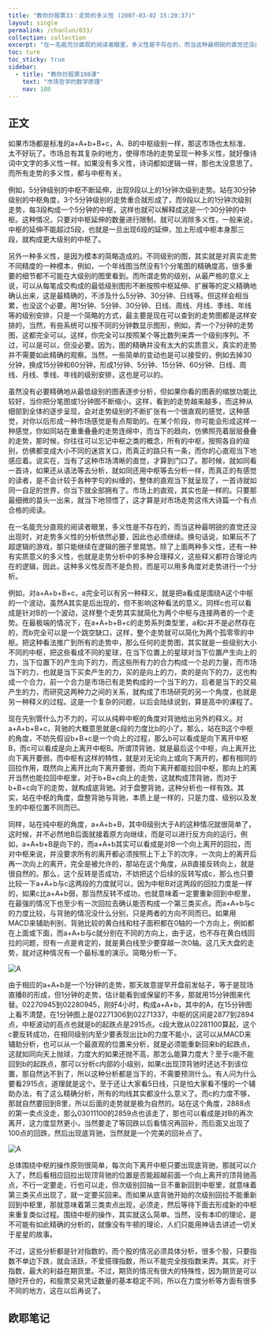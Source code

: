 ```yaml
---
title: "教你炒股票33：走势的多义性 (2007-03-02 15:20:37)"
layout: single
permalink: /chanlun/033/
collection: collection
excerpt: "在一名能充分直观的阅读者眼里，多义性是不存在的，而当这种最明锐的直觉还没出现时，对走势多义性的分析依然必要，因此也必须继续。换句话说，如果玩不了超逻辑的游戏，那只能继续在逻辑的圈子里晃悠。除了上面两种多义性，还有一种有实质意义的多义性，也就是走势分析中的多种合理释义，这些释义都符合理论内在的逻辑，因此，这种多义性反而不是负担，而是可以用多角度对走势进行一个分析。"
toc: ture
toc_sticky: true
sidebar:
  - title: "教你炒股票108课"
    text: "市场哲学的数学原理"
    nav: 108
---
```

## 正文

如果市场都是标准的a+A+b+B+c，A、B的中枢级别一样，那这市场也太标准、太不好玩了。市场总有其复杂的地方，使得市场的走势呈现一种多义性，就好像诗词中文字的多义性一样。如果没有多义性，诗词都如逻辑一样，那也太没意思了。而所有走势的多义性，都与中枢有关。

例如，5分钟级别的中枢不断延伸，出现9段以上的1分钟次级别走势。站在30分钟级别的中枢角度，3个5分钟级别的走势重合就形成了，而9段以上的1分钟次级别走势，每3段构成一个5分钟的中枢，这样也就可以解释成这是一个30分钟的中枢。这种情况，只要对中枢延伸的数量进行限制，就可以消除多义性，一般来说，中枢的延伸不能超过5段，也就是一旦出现6段的延伸，加上形成中枢本身那三段，就构成更大级别的中枢了。

另外一种多义性，是因为模本的简略造成的。不同级别的图，其实就是对真实走势不同精度的一种模本，例如，一个年线图当然没有1个分笔图的精确度高，很多重要的细节都不可能在大级别的图里看到。而所谓走势的级别，从最严格的意义上说，可以从每笔成交构成的最低级别图形不断按照中枢延伸、扩展等的定义精确地确认出来，这是最精确的，不涉及什么5分钟、30分钟、日线等。但这样会相当累，也没这个必要。用1分钟、5分钟、30分钟、日线、周线、月线、季线、年线等的级别安排，只是一个简略的方式，最主要是现在可以查到的走势图都是这样安排的，当然，有些系统可以按不同的分钟数显示图形，例如，弄一个7分钟的走势图，这都完全可以。这样，你完全可以按照某个等比数列来弄一个级别序列。不过，可以是可以，但没必要。因为，图的精确并没有太大的实质意义，真实的走势并不需要如此精确的观察。当然，一些简单的变动也是可以接受的，例如去掉30分钟，换成15分钟和60分钟，形成1分钟、5分钟、15分钟、60分钟、日线、周线、月线、季线、年线的级别安排，这也是可以的。

虽然没有必要精确地从最低级别的图表逐步分析，但如果你看的图表的缩放功能比较好，当你把分笔图或1分钟图不断缩小，这样，看到的走势越来越多，而这种从细部到全体的逐步呈现，会对走势级别的不断扩张有一个很直观的感觉，这种感觉，对你以后形成一种市场感觉是有点帮助的。在某个阶段，你可能会形成这样一种感觉，你如同站在重重叠叠的走势连绵中，而当下的趋向，仿佛照亮着层层叠叠的走势，那时候，你往往可以忘记中枢之类的概念，所有的中枢，按照各自的级别，仿佛都变成大小不同的迷宫关口，而真正的路只有一条，而你的心直观当下地感应着。说实在，当有了这种市场清晰的直觉，才算到门口了。那时候，就如同看一首诗，如果还从语法等去分析，就如同还用中枢等去分析一样，而真正的有感觉的读者，是不会计较于各种字句的纠缠的，整体的直观当下就呈现了，一首诗就如同一自足的世界，你当下就全部拥有了。市场上的直观，其实也是一样的。只要那最细微的苗头一出来，就当下地领悟了，这才算是对市场走势这伟大诗篇一个有点合格的阅读。

在一名能充分直观的阅读者眼里，多义性是不存在的，而当这种最明锐的直觉还没出现时，对走势多义性的分析依然必要，因此也必须继续。换句话说，如果玩不了超逻辑的游戏，那只能继续在逻辑的圈子里晃悠。除了上面两种多义性，还有一种有实质意义的多义性，也就是走势分析中的多种合理释义，这些释义都符合理论内在的逻辑，因此，这种多义性反而不是负担，而是可以用多角度对走势进行一个分析。

例如，对a+A+b+B+c，a完全可以有另一种释义，就是把a看成是围绕A这个中枢的一个波动，虽然A其实是后出现的，但不影响这种看法的意义。同样c也可以看成是针对B的一个波动，这样整个走势其实就简化为两个中枢与连接两者的一个走势。在最极端的情况下，在a+A+b+B+c的走势系列类型里，a和c并不是必然存在的，而b完全可以是一个跳空缺口，这样，整个走势就可以简化为两个孤零零的中枢。把这种看法推广到所有的走势中，那么任何的走势图，其实就是一些级别大小不同的中枢，把这些看成不同的星球，在当下位置上的星球对当下位置产生向上的力，当下位置下的产生向下的力，而这些所有力的合力构成一个总的力量，而市场当下的力，也就是当下买卖产生的力，买的是向上的力，卖的是向下的力，这也构成一个合力，前一个合力是市场已有走势构成的一个当下的力，后者是当下的交易产生的力，而研究这两种力之间的关系，就构成了市场研究的另一个角度，也就是另一种释义的过程。这是一个复杂的问题，以后会陆续说到，算是高中的课程了。

现在先别管什么力不力的，可以从纯粹中枢的角度对背驰给出另外的释义。对a+A+b+B+c，背驰的大概意思就是c段的力度比b的小了。那么，站在B这个中枢的角度，不妨先假设b+B+c是一个向上的过程，那么b可以看成是向下离开中枢B，而c可以看成是向上离开中枢B。所谓顶背驰，就是最后这个中枢，向上离开比向下离开要弱，而中枢有这样的特性，就是对无论向上或向下离开的，都有相同的回拉作用，既然向上离开比向下离开要弱，而向下离开都能拉回中枢，那向上的离开当然也能拉回中枢里，对于b+B+c向上的走势，这就构成顶背驰，而对于b+B+c向下的走势，就构成底背驰。对于盘整背驰，这种分析也一样有效。其实，站在中枢的角度，盘整背驰与背驰，本质上是一样的，只是力度、级别以及发生的中枢位置不同而已。

同样，站在纯中枢的角度，a+A+b+B，其中B级别大于A的这种情况就很简单了，这时候，并不必然地B后面就接着原方向继续，而是可以进行反方向的运行。例如，a+A+b+B是向下的，而a+A+b其实可以看成是对B一个向上离开的回拉，而对中枢来说，并没要求所有的离开都必须按照上下上下的次序，一次向上的离开后再一次向上的离开，完全是被允许的，那站在这个角度，从B直接反转向上，就是很自然的。那么，这个反转是否成功，不妨把这个后续的反转写成c，那么也只要比较一下a+A+b与c这两段的力度就可以，因为中枢B对这两段的回拉力度是一样的，如果c比a+A+b弱，那当然反转不成功，也就意味着一定要重新回到中枢里，在最强的情况下也至少有一次回拉去确认能否构成一个第三类买点。而a+A+b与c的力度比较，与背驰的情况没什么分别，只是两者的方向不同而已。如果用MACD来辅助判别，背驰比较的黄白线和柱子面积都在0轴的一个方向上，例如都在上面或下面，而a+A+b与c就分别在不同的方向上，由于这，也不存在黄白线回拉的问题，但有一点是肯定的，就是黄白线至少要穿越一次0轴。这几天大盘的走势，就对这种情况有一个最标准的演示。简略分析一下。

![A](https://image.olim.cc/20230605181318.png)

由于相应的a+A+b是一个1分钟的走势，那天故意提早开盘前发帖子，等于是现场直播B的形成，但1分钟的走势，估计能看到或保留的不多，那就用15分钟图来代替。02270945到02280945，刚好4小时，构成a+A+b，其中的A，在15分钟图上看不清楚，在1分钟图上是02271306到02271337，中枢的区间是2877到2894点，中枢波动的高点也就是b的起跌点是2915点。c段大致从02281100算起，这个c要反转成功，在相同级别内至少要表现出比b的力度不能小，这可以从MACD来辅助分析，也可以从一个最直观的位置来分析，就是必须能重新回来b的起跌点，这就如同向天上抛球，力度大的如果还抛不高，那怎么能算力度大？至于c能不能回到b的起跌点，那可以分析c内部的小级别，如果c出现顶背驰时还达不到该位置，那自然达不到了，所以这种分析都是当下的，不需要预测什么。有人问为什么要看2915点，道理就是这个。至于还让大家看5日线，只是怕大家看不懂的一个辅助办法，有了这么精确分析，所有的均线其实都没什么意义了。而c的力度不够，那就自然要回到B里，所以后面的走势就是极为自然的。站在这个角度，2888点的第一卖点没走，那么03011100的2859点也该走了，那也可以看成是对B的再次离开，这力度显然更小，当然要走了等回跌以后看情况再回补，而后面又出现了100点的回跌，然后出现底背驰，当然就是一个完美的回补点了。

![A](https://image.olim.cc/1690445696382.jpg)

总体围绕中枢的操作原则很简单，每次向下离开中枢只要出现底背驰，那就可以介入了，然后看相应回拉出现顶背驰的位置是否能超越前面一个向上离开的顶背驰高点，不行一定要走，行也可以走，但次级别回抽一旦不重新回到中枢里，就意味着第三类买点出现了，就一定要买回来。而如果从底背驰开始的次级别回拉不能重新回到中枢里，那就意味着第三类卖点出现，必须走，然后等待下面去形成新的中枢来重复类似过程。围绕中枢的操作，其实就这么简单。当然，没有本ID的理论，是不可能有如此精确的分析的，就像没有牛顿的理论，人们只能用神话去讲述一切关于星星的故事。

不过，这些分析都是针对指数的，而个股的情况必须具体分析，很多个股，只要指数不单边下跌，就会活跃，不爱搭理指数，所以不能完全按指数来弄。其实。对于指数，最大的利益在期货里。不过，期货的情况有很大的特殊性，因为期货是可以随时开仓的，和股票交易凭证数量的基本稳定不同，所以在力度分析等方面有很多不同的地方，这在以后再说了。

## 欧耶笔记